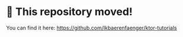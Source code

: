 # 🚨 This repository moved!

You can find it here: https://github.com/lkbaerenfaenger/ktor-tutorials
